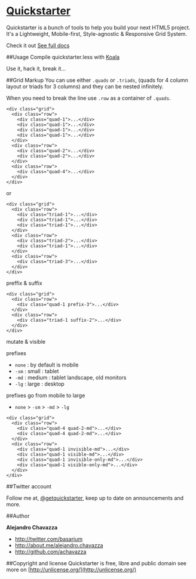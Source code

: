 [Quickstarter](http://www.quickstarter.com.ar)
=============

Quickstarter is a bunch of tools to help you build your next HTML5 project.
It's a Lightweight, Mobile-first, Style-agnostic & Responsive Grid System.

Check it out [See full docs](achavazza.github.io/getquickstarter/)

##Usage
Compile quickstarter.less with [Koala](http://koala-app.com)

Use it, hack it, break it...

##Grid Markup
You can use either `.quads` or `.triads`, (quads for 4 column layout or triads for 3 columns)
and they can be nested infinitely.

When you need to break the line use `.row` as a container of `.quads`.

```
<div class="grid">
  <div class="row">
    <div class="quad-1">...</div>
    <div class="quad-1">...</div>
    <div class="quad-1">...</div>
    <div class="quad-1">...</div>
  </div>
  <div class="row">
    <div class="quad-2">...</div>
    <div class="quad-2">...</div>
  </div>
  <div class="row">
    <div class="quad-4">...</div>
  </div>
</div>
```
or

```
<div class="grid">
  <div class="row">
    <div class="triad-1">...</div>
    <div class="triad-1">...</div>
    <div class="triad-1">...</div>
  </div>
  <div class="row">
    <div class="triad-2">...</div>
    <div class="triad-1">...</div>
  </div>
  <div class="row">
    <div class="triad-3">...</div>
  </div>
</div>
```
preffix & suffix

```
<div class="grid">
  <div class="row">
    <div class="quad-1 prefix-3">...</div>
  </div>
  <div class="row">
    <div class="triad-1 suffix-2">...</div>
  </div>
</div>
```
mutate & visible

prefixes

+ `none` : by default is mobile
+ `-sm` : small  : tablet
+ `-md` : medium : tablet landscape, old monitors
+ `-lg` : large  : desktop

prefixes go from mobile to large
+ `none` > `-sm` > `-md` > `-lg`

```
<div class="grid">
  <div class="row">
    <div class="quad-4 quad-2-md">...</div>
    <div class="quad-4 quad-2-md">...</div>
  </div>
  <div class="row">
    <div class="quad-1 invisible-md">...</div>
    <div class="quad-1 visible-md">...</div>
    <div class="quad-1 invisible-only-md">...</div>
    <div class="quad-1 visible-only-md">...</div>
  </div>
</div>
```


##Twitter account

Follow me at, [@getquickstarter](http://twitter.com/getquickstarter), keep up to date on announcements and more.


##Author

**Alejandro Chavazza**

+ http://twitter.com/basarium
+ http://about.me/alejandro.chavazza
+ http://github.com/achavazza

##Copyright and license
Quickstarter is free, libre and public domain see more on [http://unlicense.org/](http://unlicense.org/)
